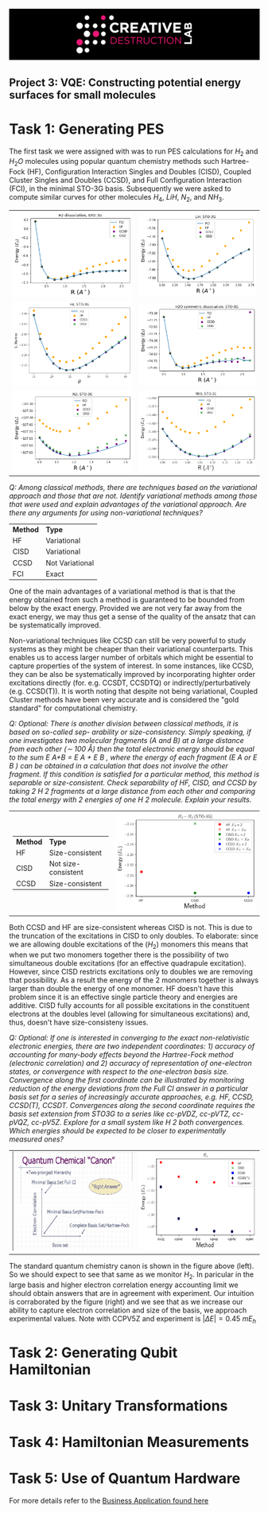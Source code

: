 ![CDL 2020 Cohort Project](../figures/CDL_logo.jpg)
## Project 3: VQE: Constructing potential energy surfaces for small molecules


# Task 1: Generating PES

The first task we were assigned with was to run PES calculations for $H_2$ and $H_2O$ molecules using popular quantum chemistry methods such Hartree-Fock (HF), Configuration Interaction Singles and Doubles (CISD), Coupled Cluster Singles and Doubles (CCSD), and Full Configuration Interaction (FCI), in the minimal STO-3G basis.
Subsequently we were asked to compute similar curves for other molecules $H_4$, $LiH$, $N_2$, and $NH_3$. 

<center>
<table>
        <tr>
            <td><img src="figs/h2PES.png"></td>
            <td><img src="figs/lihPES.png"></td>
        </tr>
        <tr>
            <td><img src="figs/h4PES.png"></td>
            <td><img src="figs/h2oPES.png"></td>
        </tr>
        <tr>
            <td><img src="figs/n2PES.png"></td>
            <td><img src="figs/nh3PES.png"></td>
        </tr>
</table>
</center>

*Q: Among classical methods, there are techniques based on the variational approach and those
that are not. Identify variational methods among those that were used and explain advantages of
the variational approach. Are there any arguments for using non-variational techniques?*

<table align="center">
    <tr>
        <td> <b>Method</b> </td>
        <td> <b>Type</b> </td>
    </tr>
    <tr>
        <td> HF </td>
        <td> Variational </td>
    </tr>
    <tr>
        <td> CISD </td>
        <td> Variational </td>
    </tr>
    <tr>
        <td> CCSD </td>
        <td> Not Variational </td>
    </tr>
    <tr>
        <td> FCI </td>
        <td> Exact </td>
    </tr>
</table>

One of the main advantages of a variational method is that is that the energy obtained from such a method is guaranteed to be bounded from below by the exact energy. Provided we are not very far away from the exact energy, we may thus get a sense of the quality of the ansatz that can be systematically improved. 

Non-variational techniques like CCSD can still be very powerful to study systems as they might be cheaper than their variational counterparts. This enables us to access larger number of orbitals which might be essential to capture properties of the system of interest. In some instances, like CCSD, they can be also be systematically improved by incorporating highter order excitations directly (for. e.g. CCSDT, CCSDTQ) or indirectly/perturbatively (e.g. CCSD(T)). It is worth noting that despite not being variational, Coupled Cluster methods have been very accurate and is considered the "gold standard" for computational chemistry. 

*Q: Optional: There is another division between classical methods, it is based on so-called sep-
arability or size-consistency. Simply speaking, if one investigates two molecular fragments (A and
B) at a large distance from each other (∼ 100 Å) then the total electronic energy should be equal
to the sum E A+B = E A + E B , where the energy of each fragment (E A or E B ) can be obtained in a
calculation that does not involve the other fragment. If this condition is satisfied for a particular
method, this method is separable or size-consistent. Check separability of HF, CISD, and CCSD
by taking 2 H 2 fragments at a large distance from each other and comparing the total energy with
2 energies of one H 2 molecule. Explain your results.*

<table  align="center">
    <tr>
        <td>
            <table>
                <tr>
                    <td> <b>Method</b> </td>
                    <td> <b>Type</b> </td>        
                </tr>
                <tr>
                    <td> HF </td>
                    <td> Size-consistent </td>
                </tr>
                <tr>
                    <td> CISD </td>
                    <td> Not size-consistent </td>
                </tr>
                <tr>
                    <td> CCSD </td>
                    <td> Size-consistent </td>
                </tr>
            </table>
        </td>
        <td>
            <img src="figs/sizeConsistency.png">
        </td>
    </tr>    
</table>


Both CCSD and HF are size-consistent whereas CISD is not. This is due to the truncation of the excitations in CISD to only doubles. To elaborate: since we are allowing double excitations of the ($H_2$) monomers this means that when we put two monomers together there is the possibility of two simultaneous double excitations (for an effective quadrapule excitation). However, since CISD restricts excitations only to doubles we are removing that possibility. As a result the energy of the 2 monomers together is always larger than double the energy of one monomer. HF doesn't have this problem since it is an effective single particle theory and energies are additive. CISD fully accounts for all possible excitations in the constituent electrons at the doubles level (allowing for simultaneous excitations) and, thus, doesn't have size-consisteny issues.

*Q: Optional: If one is interested in converging to the exact non-relativistic electronic energies,
there are two independent coordinates: 1) accuracy of accounting for many-body effects beyond
the Hartree-Fock method (electronic correlation) and 2) accuracy of representation of one-electron
states, or convergence with respect to the one-electron basis size. Convergence along the first
coordinate can be illustrated by monitoring reduction of the energy deviations from the Full CI
answer in a particular basis set for a series of increasingly accurate approaches, e.g. HF, CCSD,
CCSD(T), CCSDT. Convergences along the second coordinate requires the basis set extension from
STO3G to a series like cc-pVDZ, cc-pVTZ, cc-pVQZ, cc-pV5Z. Explore for a small system like H 2
both convergences. Which energies should be expected to be closer to experimentally measured
ones?*

<table  align="center">
    <tr>
        <td>
            <img src="figs/ecorrvsbasis.png" height="200">
        </td>
        <td>
            <img src="figs/energyvsbasis.png" height="200">
        </td>
    </tr>
</table>


The standard quantum chemistry canon is shown in the figure above (left). So we should expect to see that same as we monitor $H_2$. In paricular in the large basis and higher electron correlation energy accounting limit we should obtain answers that are in agreement with experiment. Our intuition is corraborated by the figure (right) and we see that as we increase our ability to capture electron correlation and size of the basis, we approach experimental values. Note with CCPV5Z and experiment is $|\Delta E| = 0.45$ $mE_h$ 

# Task 2: Generating Qubit Hamiltonian

# Task 3: Unitary Transformations

# Task 4: Hamiltonian Measurements

# Task 5: Use of Quantum Hardware

For more details refer to the [Business Application found here](./Business_Application.md)
